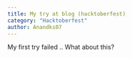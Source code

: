 ```yaml
---
title: My try at blog (hacktoberfest)
category: "Hacktoberfest"
author: Anandks07
---
```


My first try failed .. What about this?

